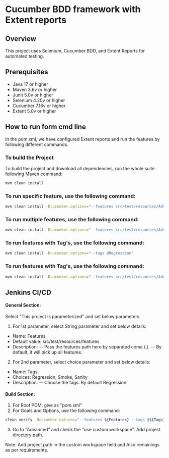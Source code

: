 # Cucumber BDD framework with Extent reports

## Overview
This project uses Selenium, Cucumber BDD, and Extent Reports for automated testing.

## Prerequisites
- Java 17 or higher
- Maven 3.6v or higher
- Junit 5.0v or higher
- Selenium 4.20v or higher
- Cucumber 7.16v or higher
- Extent 5.0v or higher

## How to run form cmd line
In the pom.xml, we have configured Extent reports and run the features by following different commands.

### To build the Project
To build the project and download all dependencies, run the whole suite following Maven command:
```bash
mvn clean install
```

### To run specific feature, use the following command:
```bash
mvn clean install -Dcucumber.options="--features src/test/resources/Admin_Module/UserOperation.feature"
```

### To run multiple features, use the following command:
```bash
mvn clean install -Dcucumber.options="--features src/test/resources/Admin_Module/UserOperation.feature,src/test/resources/Admin_Module/Multi_User_Creation.feature"
```

### To run features with Tag's, use the following command:
```bash
mvn clean install -Dcucumber.options="--tags @Regression"
```

### To run features with Tag's, use the following command:
```bash
mvn clean install -Dcucumber.options="--features src/test/resources/Admin_Module/UserOperation.feature --tags @Regression"
```

## Jenkins CI/CD

#### General Section:
 Select "This project is parameterized" and set below parameters.
1. For 1st parameter, select String parameter and set below details:
 - Name: Features
 - Default value: src/test/resources/features
 - Description: -- Pass the features path here by separated coma (,). -- By default, it will pick up all features.
2. For 2nd parameter, select choice parameter and set below details:
 - Name: Tags
 - Choices: Regression, Smoke, Sanity
 - Description: -- Choose the tags. By default Regression
#### Build Section:
1. For Root POM, give as "pom.xml"
2. For Goals and Options, use the following command:
```bash
clean verify -Dcucumber.options="--features ${Features} --tags @${Tags}"
```
3. Go to "Advanced" and check the "use custom workspace". Add project directory path.

Note: Add project path in the custom workspace field and Also remainings as per requirements.
